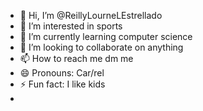 - 👋 Hi, I’m @ReillyLourneLEstrellado
- 👀 I’m interested in sports
- 🌱 I’m currently learning computer science
- 💞️ I’m looking to collaborate on anything
- 📫 How to reach me dm me
- 😄 Pronouns: Car/rel
- ⚡ Fun fact: I like kids
- 

<!---
ReillyLourneLEstrellado/ReillyLourneLEstrellado is a ✨ special ✨ repository because its `README.md` (this file) appears on your GitHub profile.
You can click the Preview link to take a look at your changes.
--->
